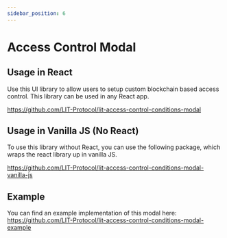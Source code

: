 ```yaml
---
sidebar_position: 6
---
```


# Access Control Modal

## Usage in React

Use this UI library to allow users to setup custom blockchain based access control. This library can be used in any React app.

https://github.com/LIT-Protocol/lit-access-control-conditions-modal

## Usage in Vanilla JS (No React)

To use this library without React, you can use the following package, which wraps the react library up in vanilla JS.

https://github.com/LIT-Protocol/lit-access-control-conditions-modal-vanilla-js

## Example

You can find an example implementation of this modal here: https://github.com/LIT-Protocol/lit-access-control-conditions-modal-example
